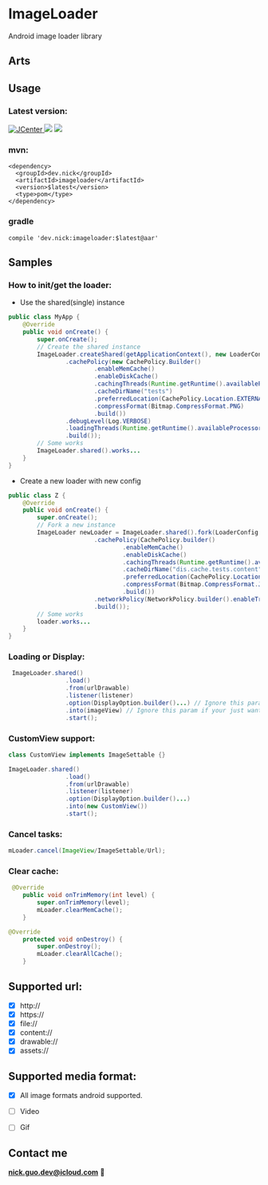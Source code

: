 # ImageLoader
Android image loader library


## Arts

## Usage

### Latest version:

[ ![JCenter](https://api.bintray.com/packages/nickandroid/maven/imageloader/images/download.svg) ](https://bintray.com/nickandroid/maven/imageloader/_latestVersion)
<a href="http://www.methodscount.com/?lib=dev.nick%3Aimageloader%3A1.3"><img src="https://img.shields.io/badge/Size-217 KB-e91e63.svg"/></a>
[![](https://jitpack.io/v/NickAndroid/ImageLoader_Android.svg)](https://jitpack.io/#NickAndroid/ImageLoader_Android)



### mvn:
```
<dependency>
  <groupId>dev.nick</groupId>
  <artifactId>imageloader</artifactId>
  <version>$latest</version>
  <type>pom</type>
</dependency>
```

### gradle
```
compile 'dev.nick:imageloader:$latest@aar'
```

## Samples

### How to init/get the loader:
*  Use the shared(single) instance
```java
public class MyApp {
    @Override
    public void onCreate() {
        super.onCreate();
        // Create the shared instance
        ImageLoader.createShared(getApplicationContext(), new LoaderConfig.Builder()
                .cachePolicy(new CachePolicy.Builder()
                        .enableMemCache()
                        .enableDiskCache()
                        .cachingThreads(Runtime.getRuntime().availableProcessors())
                        .cacheDirName("tests")
                        .preferredLocation(CachePolicy.Location.EXTERNAL)
                        .compressFormat(Bitmap.CompressFormat.PNG)
                        .build())
                .debugLevel(Log.VERBOSE)
                .loadingThreads(Runtime.getRuntime().availableProcessors() * 2)
                .build());
        // Some works
        ImageLoader.shared().works...
    }
}
```
*  Create a new loader with new config
```java
public class Z {
    @Override
    public void onCreate() {
        super.onCreate();
        // Fork a new instance
        ImageLoader newLoader = ImageLoader.shared().fork(LoaderConfig.builder()
                        .cachePolicy(CachePolicy.builder()
                                .enableMemCache()
                                .enableDiskCache()
                                .cachingThreads(Runtime.getRuntime().availableProcessors())
                                .cacheDirName("dis.cache.tests.content")
                                .preferredLocation(CachePolicy.Location.INTERNAL)
                                .compressFormat(Bitmap.CompressFormat.JPEG)
                                .build())
                        .networkPolicy(NetworkPolicy.builder().enableTrafficStats().build())
                        .build());
        // Some works
        loader.works...
    }
}
```

### Loading or Display:
```java
 ImageLoader.shared()
                .load()
                .from(urlDrawable)
                .listener(listener)
                .option(DisplayOption.builder()...) // Ignore this param if your just want to load a bitmap.
                .into(imageView) // Ignore this param if your just want to load a bitmap.
                .start();
```

### CustomView support:
```java
class CustomView implements ImageSettable {}
```
```java
ImageLoader.shared()
                .load()
                .from(urlDrawable)
                .listener(listener)
                .option(DisplayOption.builder()...)
                .into(new CustomView())
                .start();
```

### Cancel tasks:
```java
mLoader.cancel(ImageView/ImageSettable/Url);
```

### Clear cache:
```java
 @Override
    public void onTrimMemory(int level) {
        super.onTrimMemory(level);
        mLoader.clearMemCache();
    }
```
```java
@Override
    protected void onDestroy() {
        super.onDestroy();
        mLoader.clearAllCache();
    }
```

## Supported url:
- [x] http://
- [x] https://
- [x] file://
- [x] content://
- [x] drawable://
- [x] assets://

## Supported media format:
- [x] All image formats android supported.
- [ ] Video
- [ ] Gif


## Contact me
**nick.guo.dev@icloud.com** :email:
